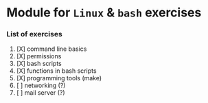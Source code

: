 # Module for `Linux` & `bash` exercises

### List of exercises

1. [X] command line basics
2. [X] permissions
3. [X] bash scripts
4. [X] functions in bash scripts
5. [X] programming tools (make)
6. [ ] networking (?)
7. [ ] mail server (?)
